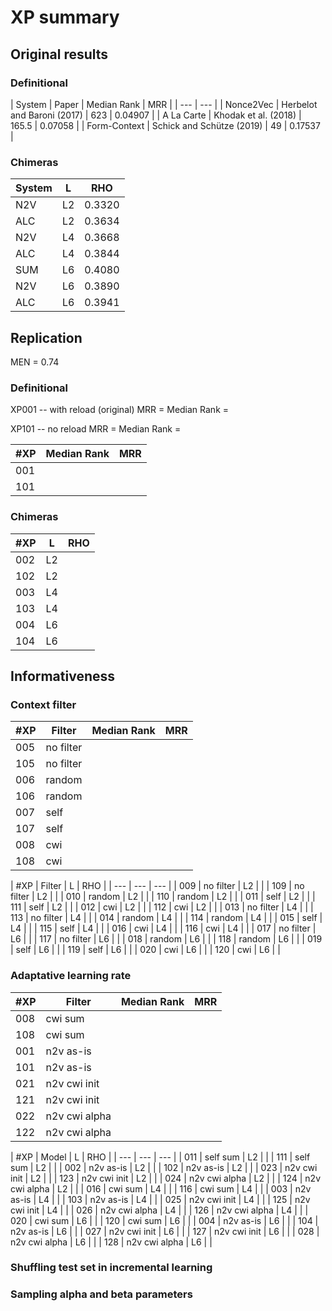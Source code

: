 # XP summary

## Original results

### Definitional

| System | Paper | Median Rank | MRR |
| --- | --- |
| Nonce2Vec | Herbelot and Baroni (2017) | 623 | 0.04907 |
| A La Carte | Khodak et al. (2018) | 165.5 | 0.07058 |
| Form-Context | Schick and Schütze (2019) | 49 | 0.17537 |

### Chimeras
| System | L | RHO |
| --- | --- | --- |
| N2V | L2 | 0.3320 |
| ALC | L2 | 0.3634 |
| N2V | L4 | 0.3668 |
| ALC | L4 | 0.3844 |
| SUM | L6 | 0.4080 |
| N2V | L6 | 0.3890 |
| ALC | L6 | 0.3941 |

## Replication

MEN = 0.74

### Definitional

XP001 -- with reload (original)
MRR =
Median Rank =

XP101 -- no reload
MRR =
Median Rank =

| #XP | Median Rank | MRR |
| --- | --- | --- |
| 001 |  |  |
| 101 |  |  |

### Chimeras

| #XP | L | RHO |
| --- | --- | --- |
| 002 | L2 |  |
| 102 | L2 |  |
| 003 | L4 |  |
| 103 | L4 |  |
| 004 | L6 |  |
| 104 | L6 |  |

## Informativeness

### Context filter

| #XP | Filter | Median Rank | MRR |
| --- | --- | --- | --- |
| 005 | no filter |  |  |
| 105 | no filter |  |  |
| 006 | random |  |  |
| 106 | random |  |  |
| 007 | self |  |  |
| 107 | self |  |  |
| 008 | cwi |  |  |
| 108 | cwi |  |  |

| #XP | Filter | L | RHO |
| --- | --- | --- |
| 009 | no filter | L2 |  |
| 109 | no filter | L2 |  |
| 010 | random | L2 |  |
| 110 | random | L2 |  |
| 011 | self | L2 |  |
| 111 | self | L2 |  |
| 012 | cwi | L2 |  |
| 112 | cwi | L2 |  |
| 013 | no filter | L4 |  |
| 113 | no filter | L4 |  |
| 014 | random | L4 |  |
| 114 | random | L4 |  |
| 015 | self | L4 |  |
| 115 | self | L4 |  |
| 016 | cwi | L4 |  |
| 116 | cwi | L4 |  |
| 017 | no filter | L6 |  |
| 117 | no filter | L6 |  |
| 018 | random | L6 |  |
| 118 | random | L6 |  |
| 019 | self | L6 |  |
| 119 | self | L6 |  |
| 020 | cwi | L6 |  |
| 120 | cwi | L6 |  |

### Adaptative learning rate

| #XP | Filter | Median Rank | MRR |
| --- | --- | --- | --- |
| 008 | cwi sum |  |  |
| 108 | cwi sum |  |  |
| 001 | n2v as-is |  |  |
| 101 | n2v as-is |  |  |
| 021 | n2v cwi init |  |  |
| 121 | n2v cwi init |  |  |
| 022 | n2v cwi alpha |  |  |
| 122 | n2v cwi alpha |  |  |

| #XP | Model | L | RHO |
| --- | --- | --- |
| 011 | self sum | L2 |  |
| 111 | self sum | L2 |  |
| 002 | n2v as-is | L2 |  |
| 102 | n2v as-is | L2 |  |
| 023 | n2v cwi init | L2 |  |
| 123 | n2v cwi init | L2 |  |
| 024 | n2v cwi alpha | L2 |  |
| 124 | n2v cwi alpha | L2 |  |
| 016 | cwi sum | L4 |  |
| 116 | cwi sum | L4 |  |
| 003 | n2v as-is | L4 |  |
| 103 | n2v as-is | L4 |  |
| 025 | n2v cwi init | L4 |  |
| 125 | n2v cwi init | L4 |  |
| 026 | n2v cwi alpha | L4 |  |
| 126 | n2v cwi alpha | L4 |  |
| 020 | cwi sum | L6 |  |
| 120 | cwi sum | L6 |  |
| 004 | n2v as-is | L6 |  |
| 104 | n2v as-is | L6 |  |
| 027 | n2v cwi init | L6 |  |
| 127 | n2v cwi init | L6 |  |
| 028 | n2v cwi alpha | L6 |  |
| 128 | n2v cwi alpha | L6 |  |

### Shuffling test set in incremental learning

### Sampling alpha and beta parameters
